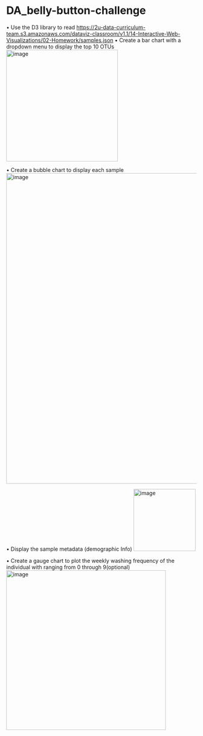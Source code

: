 # DA_belly-button-challenge

•	Use the D3 library to read https://2u-data-curriculum-team.s3.amazonaws.com/dataviz-classroom/v1.1/14-Interactive-Web-Visualizations/02-Homework/samples.json
•	Create a bar chart with a dropdown menu to display the top 10 OTUs
<img width="295" alt="image" src="https://github.com/rajbondili/DA_belly-button-challenge/assets/142377615/3db69d09-8293-404d-a22d-d4132557f392">


 
•	Create a bubble chart to display each sample
<img width="821" alt="image" src="https://github.com/rajbondili/DA_belly-button-challenge/assets/142377615/bf3c5e53-3d57-477e-9378-18ee685863bd">

         
•	Display the sample metadata (demographic Info)
<img width="164" alt="image" src="https://github.com/rajbondili/DA_belly-button-challenge/assets/142377615/1765056f-9287-44e4-b1ee-dbd2314628b0">

 
•	Create a gauge chart to plot the weekly washing frequency of the individual with ranging from 0 through 9(optional)
 <img width="422" alt="image" src="https://github.com/rajbondili/DA_belly-button-challenge/assets/142377615/e5824e12-e94b-4b5c-866b-a8271a9bed55">




 


